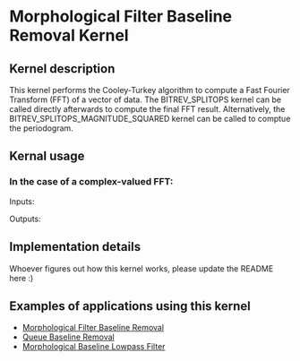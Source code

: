 # Morphological Filter Baseline Removal Kernel

## Kernel description

This kernel performs the Cooley-Turkey algorithm to compute a Fast Fourier Transform (FFT) of a vector of data. The BITREV_SPLITOPS kernel can be called directly afterwards to compute the final FFT result. Alternatively, the BITREV_SPLITOPS_MAGNITUDE_SQUARED kernel can be called to comptue the periodogram.

## Kernal usage

### In the case of a complex-valued FFT:
Inputs:


Outputs:


## Implementation details

Whoever figures out how this kernel works, please update the README here :)

## Examples of applications using this kernel

* [Morphological Filter Baseline Removal](https://eslgit.epfl.ch/esl/architectures-and-systems/accelerators/cgra/vwr2a_kernel_examples/mf_baseline_rm/src/morph_filter.c)
* [Queue Baseline Removal](https://eslgit.epfl.ch/esl/architectures-and-systems/accelerators/cgra/vwr2a_kernel_examples/queue_baseline_rm/src/morph_filter.c)
* [Morphological Baseline Lowpass Filter](https://eslgit.epfl.ch/esl/architectures-and-systems/accelerators/cgra/vwr2a_kernel_examples/mf_baseline_lp_filter_cgra_1l/src/morph_filter.c)



